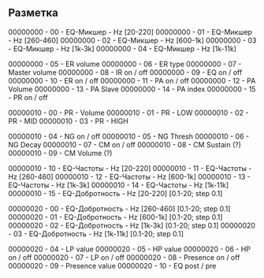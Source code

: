 ## Разметка

00000000 - 00 - EQ-Микшер - Hz [20-220]
00000000 - 01 - EQ-Микшер - Hz [260-460]
00000000 - 02 - EQ-Микшер - Hz [600-1k]
00000000 - 03 - EQ-Микшер - Hz [1k-3k]
00000000 - 04 - EQ-Микшер - Hz [1k-11k]

00000000 - 05 - ER volume
00000000 - 06 - ER type
00000000 - 07 - Master volume
00000000 - 08 - IR on / off
00000000 - 09 - EQ on / off
00000000 - 10 - ER on / off
00000000 - 11 - PA on / off
00000000 - 12 - PA Volume
00000000 - 13 - PA Slave
00000000 - 14 - PA index
00000000 - 15 - PR on / off

00000010 - 00 - PR - Volume
00000010 - 01 - PR - LOW
00000010 - 02 - PR - MID
00000010 - 03 - PR - HIGH

00000010 - 04 - NG on / off
00000010 - 05 - NG Thresh
00000010 - 06 - NG Decay
00000010 - 07 - CM on / off
00000010 - 08 - CM Sustain (?)
00000010 - 09 - CM Volume (?)

00000010 - 10 - EQ-Частоты - Hz [20-220]
00000010 - 11 - EQ-Частоты - Hz [260-460]
00000010 - 12 - EQ-Частоты - Hz [600-1k]
00000010 - 13 - EQ-Частоты - Hz [1k-3k]
00000010 - 14 - EQ-Частоты - Hz [1k-11k]
00000010 - 15 - EQ-Добротность - Hz [20-220] [0.1-20; step 0.1]

00000020 - 00 - EQ-Добротность - Hz [260-460] [0.1-20; step 0.1]
00000020 - 01 - EQ-Добротность - Hz [600-1k] [0.1-20; step 0.1]
00000020 - 02 - EQ-Добротность - Hz [1k-3k] [0.1-20; step 0.1]
00000020 - 03 - EQ-Добротность - Hz [1k-11k] [0.1-20; step 0.1]

00000020 - 04 - LP value
00000020 - 05 - HP value
00000020 - 06 - HP on / off
00000020 - 07 - LP on / off
00000020 - 08 - Presence on / off
00000020 - 09 - Presence value
00000020 - 10 - EQ post / pre